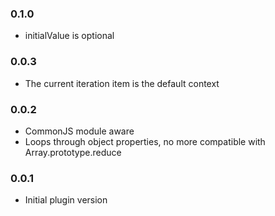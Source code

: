 ### 0.1.0

* initialValue is optional

### 0.0.3

* The current iteration item is the default context

### 0.0.2

* CommonJS module aware
* Loops through object properties, no more compatible with Array.prototype.reduce

### 0.0.1

* Initial plugin version

